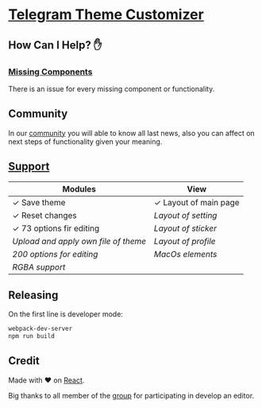 # [Telegram Theme Customizer](http://livedemo.stickhands.com/tg_theme_customizer/)

## How Can I Help? :hand:

### [Missing Components](#missing-components)

There is an issue for every missing component or functionality.


## Community

In our [community](https://t.me/theme_customizer) you will able to know all last news, also you can affect on next steps of functionality given your meaning.

## [Support](#missing-components)

|     Modules                              |        View            |
|------------------------------------------|------------------------|
| ✓ Save theme                             | ✓ Layout of main page  |
| ✓ Reset changes                          | *Layout of setting*    |
| ✓ 73 options fir editing                 | *Layout of sticker*    |
|   *Upload and apply own file of theme*   | *Layout of profile*    |
|   *200 options for editing*              | *MacOs elements*       |
|   *RGBA support*                         |                        |

## Releasing

On the first line is developer mode:

```sh
webpack-dev-server
npm run build
```

## Credit

Made with :heart: on [React](https://github.com/facebook/react).

Big thanks to all member of the [group](https://t.me/theme_customizer) for participating in develop an editor.